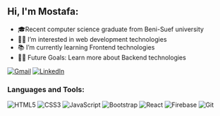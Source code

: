 ## Hi, I'm Mostafa:

- 🎓Recent computer science graduate from Beni-Suef university
- 👨‍💻 I’m interested in web development technologies
- 📚 I’m currently learning Frontend technologies
- 💪🏼 Future Goals: Learn more about Backend technologies


[![Gmail](https://img.shields.io/badge/-GMAIL-D14836?style=flat-square&logo=gmail&logoColor=ffffff)](mostafaabbas2902@gmail.com)
[![LinkedIn](https://img.shields.io/badge/-LINKEDIN-0077B5?style=flat-square&logo=linkedin&logoColor=ffffff)](https://www.linkedin.com/in/mostafa-abbas98/)



### Languages and Tools:

![HTML5](https://img.shields.io/badge/-HTML5-%23E44D27?style=flat-square&logo=html5&logoColor=ffffff)
![CSS3](https://img.shields.io/badge/-CSS3-%231572B6?style=flat-square&logo=css3)
![JavaScript](https://img.shields.io/badge/-JavaScript-%23F7DF1C?style=flat-square&logo=javascript&logoColor=000000&labelColor=%23F7DF1C&color=%23FFCE5A)
![Bootstrap](https://img.shields.io/badge/-Bootstrap-563D7C?style=flat-square&logo=Bootstrap)
![React](https://img.shields.io/badge/-React-61DAFB?style=flat-square&logo=react&logoColor=ffffff)
![Firebase](https://img.shields.io/badge/-Firebase-FFCA28?style=flat-square&logo=firebase&logoColor=ffffff)
![Git](https://img.shields.io/badge/-Git-%23F05032?style=flat-square&logo=git&logoColor=%23ffffff)
<!-- this technologies will add soon inshallah -->
<!-- ![Sass](https://img.shields.io/badge/-Sass-%23CC6699?style=flat-square&logo=sass&logoColor=ffffff) -->
<!-- ![Nodejs](https://img.shields.io/badge/-Nodejs-339933?style=flat-square&logo=Node.js&logoColor=ffffff) -->


